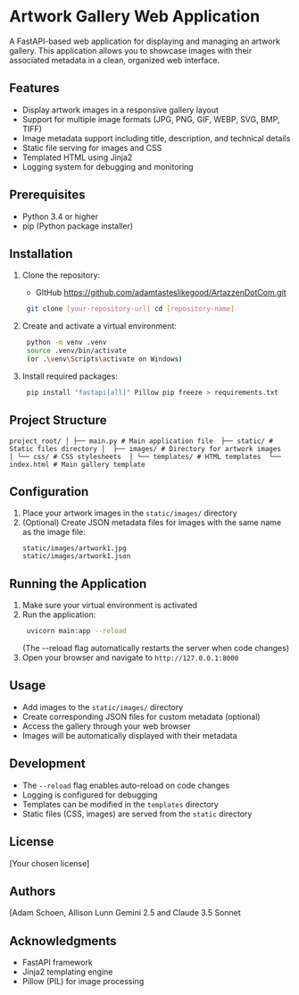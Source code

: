 # Artwork Gallery Web Application

A FastAPI-based web application for displaying and managing an artwork gallery. This application allows you to showcase images with their associated metadata in a clean, organized web interface.

## Features

- Display artwork images in a responsive gallery layout
- Support for multiple image formats (JPG, PNG, GIF, WEBP, SVG, BMP, TIFF)
- Image metadata support including title, description, and technical details
- Static file serving for images and CSS
- Templated HTML using Jinja2
- Logging system for debugging and monitoring

## Prerequisites

- Python 3.4 or higher
- pip (Python package installer)

## Installation

1. Clone the repository:
    - GItHub https://github.com/adamtasteslikegood/ArtazzenDotCom.git

   ```Bash
    git clone [your-repository-url] cd [repository-name]

   ```

2. Create and activate a virtual environment:

   ```Bash
    python -m venv .venv
    source .venv/bin/activate
    (or .\venv\Scripts\activate on Windows)
   ```

3. Install required packages:
   
   ```bash
    pip install "fastapi[all]" Pillow pip freeze > requirements.txt
   ```

## Project Structure

`project_root/ │ ├── main.py # Main application file 
   ├── static/ # Static files directory │ 
      ├── images/ # Directory for artwork images 
      │
      └── css/ # CSS stylesheets 
   │
   └── templates/ # HTML templates 
      └── index.html # Main gallery template`

## Configuration

1. Place your artwork images in the `static/images/` directory
2. (Optional) Create JSON metadata files for images with the same name as the image file:
   ```
   static/images/artwork1.jpg
   static/images/artwork1.json
   ```

## Running the Application

1. Make sure your virtual environment is activated
2. Run the application:
   ```bash
    uvicorn main:app --reload
   ```
   (The --reload flag automatically restarts the server when code changes)
3. Open your browser and navigate to `http://127.0.0.1:8000`

## Usage

- Add images to the `static/images/` directory
- Create corresponding JSON files for custom metadata (optional)
- Access the gallery through your web browser
- Images will be automatically displayed with their metadata

## Development

- The `--reload` flag enables auto-reload on code changes
- Logging is configured for debugging
- Templates can be modified in the `templates` directory
- Static files (CSS, images) are served from the `static` directory

## License

[Your chosen license]

## Authors

[Adam Schoen, Allison Lunn Gemini 2.5 and Claude 3.5 Sonnet 
## Acknowledgments

- FastAPI framework
- Jinja2 templating engine
- Pillow (PIL) for image processing